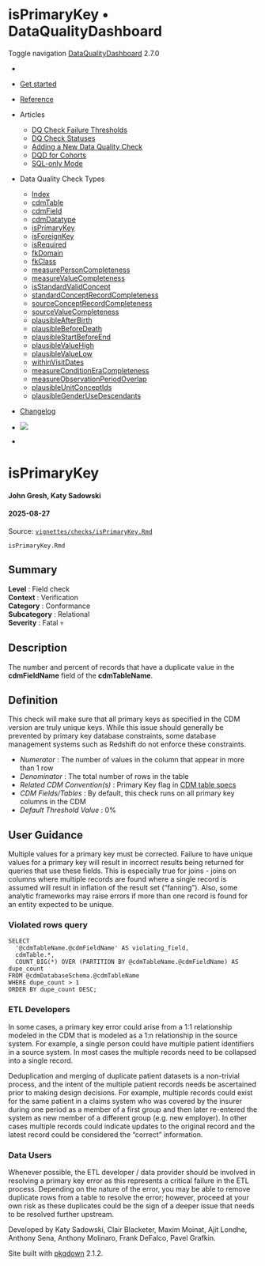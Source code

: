 # isPrimaryKey • DataQualityDashboard

Toggle navigation [DataQualityDashboard](../../index.html) 2.7.0

  * [ ](../../index.html)
  * [Get started](../../articles/DataQualityDashboard.html)
  * [Reference](../../reference/index.html)
  * Articles 
    * [DQ Check Failure Thresholds](../../articles/Thresholds.html)
    * [DQ Check Statuses](../../articles/CheckStatusDefinitions.html)
    * [Adding a New Data Quality Check](../../articles/AddNewCheck.html)
    * [DQD for Cohorts](../../articles/DqdForCohorts.html)
    * [SQL-only Mode](../../articles/SqlOnly.html)
  * Data Quality Check Types 
    * [Index](../../articles/checkIndex.html)
    * [cdmTable](../../articles/checks/cdmTable.html)
    * [cdmField](../../articles/checks/cdmField.html)
    * [cdmDatatype](../../articles/checks/cdmDatatype.html)
    * [isPrimaryKey](../../articles/checks/isPrimaryKey.html)
    * [isForeignKey](../../articles/checks/isForeignKey.html)
    * [isRequired](../../articles/checks/isRequired.html)
    * [fkDomain](../../articles/checks/fkDomain.html)
    * [fkClass](../../articles/checks/fkClass.html)
    * [measurePersonCompleteness](../../articles/checks/measurePersonCompleteness.html)
    * [measureValueCompleteness](../../articles/checks/measureValueCompleteness.html)
    * [isStandardValidConcept](../../articles/checks/isStandardValidConcept.html)
    * [standardConceptRecordCompleteness](../../articles/checks/standardConceptRecordCompleteness.html)
    * [sourceConceptRecordCompleteness](../../articles/checks/sourceConceptRecordCompleteness.html)
    * [sourceValueCompleteness](../../articles/checks/sourceValueCompleteness.html)
    * [plausibleAfterBirth](../../articles/checks/plausibleAfterBirth.html)
    * [plausibleBeforeDeath](../../articles/checks/plausibleBeforeDeath.html)
    * [plausibleStartBeforeEnd](../../articles/checks/plausibleStartBeforeEnd.html)
    * [plausibleValueHigh](../../articles/checks/plausibleValueHigh.html)
    * [plausibleValueLow](../../articles/checks/plausibleValueLow.html)
    * [withinVisitDates](../../articles/checks/withinVisitDates.html)
    * [measureConditionEraCompleteness](../../articles/checks/measureConditionEraCompleteness.html)
    * [measureObservationPeriodOverlap](../../articles/checks/measureObservationPeriodOverlap.html)
    * [plausibleUnitConceptIds](../../articles/checks/plausibleUnitConceptIds.html)
    * [plausibleGenderUseDescendants](../../articles/checks/plausibleGenderUseDescendants.html)
  * [Changelog](../../news/index.html)


  * [![](https://ohdsi.github.io/Hades/images/hadesMini.png)](https://ohdsi.github.io/Hades)
  * [ ](https://github.com/OHDSI/DataQualityDashboard/)



# isPrimaryKey

#### John Gresh, Katy Sadowski

#### 2025-08-27

Source: [`vignettes/checks/isPrimaryKey.Rmd`](https://github.com/OHDSI/DataQualityDashboard/blob/HEAD/vignettes/checks/isPrimaryKey.Rmd)

`isPrimaryKey.Rmd`

## Summary

**Level** : Field check  
**Context** : Verification  
**Category** : Conformance  
**Subcategory** : Relational  
**Severity** : Fatal 💀  


## Description

The number and percent of records that have a duplicate value in the **cdmFieldName** field of the **cdmTableName**.

## Definition

This check will make sure that all primary keys as specified in the CDM version are truly unique keys. While this issue should generally be prevented by primary key database constraints, some database management systems such as Redshift do not enforce these constraints.

  * _Numerator_ : The number of values in the column that appear in more than 1 row
  * _Denominator_ : The total number of rows in the table
  * _Related CDM Convention(s)_ : Primary Key flag in [CDM table specs](https://ohdsi.github.io/CommonDataModel/index.html)
  * _CDM Fields/Tables_ : By default, this check runs on all primary key columns in the CDM
  * _Default Threshold Value_ : 0%



## User Guidance

Multiple values for a primary key must be corrected. Failure to have unique values for a primary key will result in incorrect results being returned for queries that use these fields. This is especially true for joins - joins on columns where multiple records are found where a single record is assumed will result in inflation of the result set (“fanning”). Also, some analytic frameworks may raise errors if more than one record is found for an entity expected to be unique.

### Violated rows query
    
    
    SELECT 
      '@cdmTableName.@cdmFieldName' AS violating_field,  
      cdmTable.*,
      COUNT_BIG(*) OVER (PARTITION BY @cdmTableName.@cdmFieldName) AS dupe_count
    FROM @cdmDatabaseSchema.@cdmTableName
    WHERE dupe_count > 1
    ORDER BY dupe_count DESC;

### ETL Developers

In some cases, a primary key error could arise from a 1:1 relationship modeled in the CDM that is modeled as a 1:n relationship in the source system. For example, a single person could have multiple patient identifiers in a source system. In most cases the multiple records need to be collapsed into a single record.

Deduplication and merging of duplicate patient datasets is a non-trivial process, and the intent of the multiple patient records needs be ascertained prior to making design decisions. For example, multiple records could exist for the same patient in a claims system who was covered by the insurer during one period as a member of a first group and then later re-entered the system as new member of a different group (e.g. new employer). In other cases multiple records could indicate updates to the original record and the latest record could be considered the “correct” information.

### Data Users

Whenever possible, the ETL developer / data provider should be involved in resolving a primary key error as this represents a critical failure in the ETL process. Depending on the nature of the error, you may be able to remove duplicate rows from a table to resolve the error; however, proceed at your own risk as these duplicates could be the sign of a deeper issue that needs to be resolved further upstream.

Developed by Katy Sadowski, Clair Blacketer, Maxim Moinat, Ajit Londhe, Anthony Sena, Anthony Molinaro, Frank DeFalco, Pavel Grafkin.

Site built with [pkgdown](https://pkgdown.r-lib.org/) 2.1.2.
